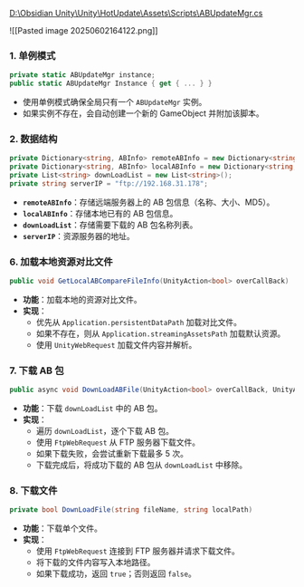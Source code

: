 [D:\Obsidian Unity\Unity\HotUpdate\Assets\Scripts\ABUpdateMgr.cs](file:///d%3A/Obsidian%20Unity/Unity/HotUpdate/Assets/Scripts/ABUpdateMgr.cs)

![[Pasted image 20250602164122.png]]

### **1. 单例模式**
```csharp
private static ABUpdateMgr instance;
public static ABUpdateMgr Instance { get { ... } }
```
- 使用单例模式确保全局只有一个 `ABUpdateMgr` 实例。
- 如果实例不存在，会自动创建一个新的 GameObject 并附加该脚本。
### **2. 数据结构**
```csharp
private Dictionary<string, ABInfo> remoteABInfo = new Dictionary<string, ABInfo>();
private Dictionary<string, ABInfo> localABInfo = new Dictionary<string, ABInfo>();
private List<string> downLoadList = new List<string>();
private string serverIP = "ftp://192.168.31.178";
```
- **`remoteABInfo`**：存储远端服务器上的 AB 包信息（名称、大小、MD5）。
- **`localABInfo`**：存储本地已有的 AB 包信息。
- **`downLoadList`**：存储需要下载的 AB 包名称列表。
- **`serverIP`**：资源服务器的地址。

### **6. 加载本地资源对比文件**
```csharp
public void GetLocalABCompareFileInfo(UnityAction<bool> overCallBack)
```
- **功能**：加载本地的资源对比文件。
- **实现**：
  - 优先从 `Application.persistentDataPath` 加载对比文件。
  - 如果不存在，则从 `Application.streamingAssetsPath` 加载默认资源。
  - 使用 `UnityWebRequest` 加载文件内容并解析。
### **7. 下载 AB 包**
```csharp
public async void DownLoadABFile(UnityAction<bool> overCallBack, UnityAction<string> updatePro)
```
- **功能**：下载 `downLoadList` 中的 AB 包。
- **实现**：
  - 遍历 `downLoadList`，逐个下载 AB 包。
  - 使用 `FtpWebRequest` 从 FTP 服务器下载文件。
  - 如果下载失败，会尝试重新下载最多 5 次。
  - 下载完成后，将成功下载的 AB 包从 `downLoadList` 中移除。
### **8. 下载文件**
```csharp
private bool DownLoadFile(string fileName, string localPath)
```
- **功能**：下载单个文件。
- **实现**：
  - 使用 `FtpWebRequest` 连接到 FTP 服务器并请求下载文件。
  - 将下载的文件内容写入本地路径。
  - 如果下载成功，返回 `true`；否则返回 `false`。